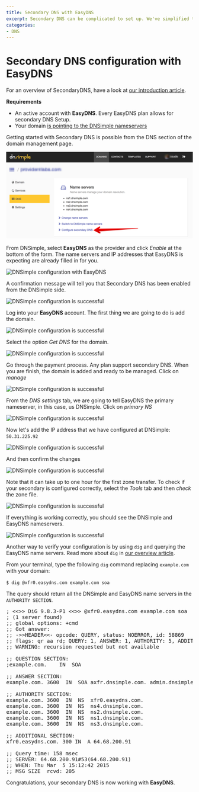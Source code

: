 ```yaml
---
title: Secondary DNS with EasyDNS
excerpt: Secondary DNS can be complicated to set up. We've simplified things with provider specific settings for EasyDNS.
categories:
- DNS
---
```


# Secondary DNS configuration with EasyDNS

For an overview of SecondaryDNS, have a look at [our introduction article](/articles/secondary-dns/).

**Requirements**

* An active account with **EasyDNS**. Every EasyDNS plan allows for secondary DNS Setup.
* Your domain [is pointing to the DNSimple nameservers](/articles/pointing-domain-to-dnsimple/)

Getting started with Secondary DNS is possible from the DNS section of the domain management page.

![DNS management page](/files/setup-secondary-dns.jpg)

From DNSimple, select **EasyDNS** as the provider and click *Enable* at the bottom of the form. The name servers and IP addresses that EasyDNS is expecting are already filled in for you.

![DNSimple configuration with EasyDNS](/files/easy-dns-enabling.png)

A confirmation message will tell you that Secondary DNS has been enabled from the DNSimple side.

![DNSimple configuration is successful](/files/secondary-dns-confirmation-message.png)

Log into your **EasyDNS** account. The first thing we are going to do is add the domain.

![DNSimple configuration is successful](/files/easy-dns-add-domain.png)

Select the option *Get DNS* for the domain.

![DNSimple configuration is successful](/files/easy-dns-get-dns.png)

Go through the payment process. Any plan support secondary DNS. When you are finish, the domain is added and ready to be managed. Click on *manage*

![DNSimple configuration is successful](/files/easy-dns-ready-to-configure.png)

From the *DNS settings* tab, we are going to tell EasyDNS the primary nameserver, in this case, us DNSimple. Click on *primary NS*

![DNSimple configuration is successful](/files/easy-dns-domain-admin.png)

Now let's add the IP address that we have configured at DNSimple: `50.31.225.92`

![DNSimple configuration is successful](/files/easy-dns-adding-dnsimple-ip.png)

And then confirm the changes

![DNSimple configuration is successful](/files/easy-dns-confirm.png)

Note that it can take up to one hour for the first zone transfer. To check if your secondary is configured correctly, select the *Tools* tab and then *check* the zone file.

![DNSimple configuration is successful](/files/easy-dns-tools.png)

If everything is working correctly, you should see the DNSimple and EasyDNS nameservers.

![DNSimple configuration is successful](/files/easy-dns-secondary-zone.png)

Another way to verify your configuration is by using `dig` and querying the EasyDNS name servers. Read more about `dig` in [our overview article](https://newsletter.dnsimple.com/how-to-dig/).

From your terminal, type the following `dig` command replacing `example.com` with your domain:

`$ dig @xfr0.easydns.com example.com soa`

The query should return all the DNSimple and EasyDNS name servers in the `AUTHORITY SECTION`.

<pre>
; <<>> DiG 9.8.3-P1 <<>> @xfr0.easydns.com example.com soa
; (1 server found)
;; global options: +cmd
;; Got answer:
;; ->>HEADER<<- opcode: QUERY, status: NOERROR, id: 58869
;; flags: qr aa rd; QUERY: 1, ANSWER: 1, AUTHORITY: 5, ADDITIONAL: 1
;; WARNING: recursion requested but not available

;; QUESTION SECTION:
;example.com.    IN  SOA

;; ANSWER SECTION:
example.com. 3600  IN  SOA axfr.dnsimple.com. admin.dnsimple.com. 1425558979 86400 7200 604800 300

;; AUTHORITY SECTION:
example.com. 3600  IN  NS  xfr0.easydns.com.
example.com. 3600  IN  NS  ns4.dnsimple.com.
example.com. 3600  IN  NS  ns2.dnsimple.com.
example.com. 3600  IN  NS  ns1.dnsimple.com.
example.com. 3600  IN  NS  ns3.dnsimple.com.

;; ADDITIONAL SECTION:
xfr0.easydns.com. 300 IN  A 64.68.200.91

;; Query time: 158 msec
;; SERVER: 64.68.200.91#53(64.68.200.91)
;; WHEN: Thu Mar  5 15:12:42 2015
;; MSG SIZE  rcvd: 205
</pre>

Congratulations, your secondary DNS is now working with **EasyDNS**.
